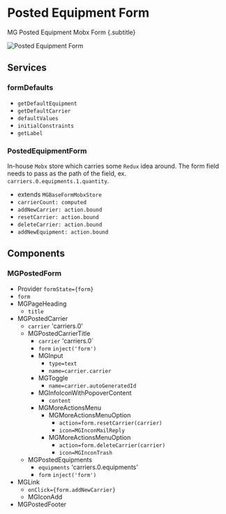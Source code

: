 # Posted Equipment Form
MG Posted Equipment Mobx Form {.subtitle}

![Posted Equipment Form](https://s3.amazonaws.com/qp-photo/mg-posted-equipment-form.png)

## Services

### formDefaults

- `getDefaultEquipment`
- `getDefaultCarrier`
- `defaultValues`
- `initialConstraints`
- `getLabel`

### PostedEquipmentForm

In-house `Mobx` store which carries some `Redux` idea around. The form field needs to pass as the path of the field, ex. `carriers.0.equipments.1.quantity`. 

- extends `MGBaseFormMobxStore`
- `carrierCount: computed`
- `addNewCarrier: action.bound`
- `resetCarrier: action.bound`
- `deleteCarrier: action.bound`
- `addNewEquipment: action.bound`

## Components

### MGPostedForm

- Provider `formState={form}`
- `form`
- MGPageHeading
  - `title`
- MGPostedCarrier
  - `carrier`
    'carriers.0'
  - MGPostedCarrierTitle
    - `carrier`
      'carriers.0`
    - `form`
      `inject('form')`
    - MGInput
      - `type=text`
      - `name=carrier.carrier`
    - MGToggle
      - `name=carrier.autoGeneratedId`
    - MGInfoIconWithPopoverContent
      - `content`
    - MGMoreActionsMenu
      - MGMoreActionsMenuOption
        - `action=form.resetCarrier(carrier)`
        - `icon=MGInconMailReply`
      - MGMoreActionsMenuOption
        - `action=form.deleteCarrier(carrier)`
        - `icon=MGInconTrash`
  - MGPostedEquipments
    - `equipments`
      'carriers.0.equipments'
    - `form`
      `inject('form')`
- MGLink
  - `onClick={form.addNewCarrier}`
  - MGIconAdd
- MGPostedFooter


